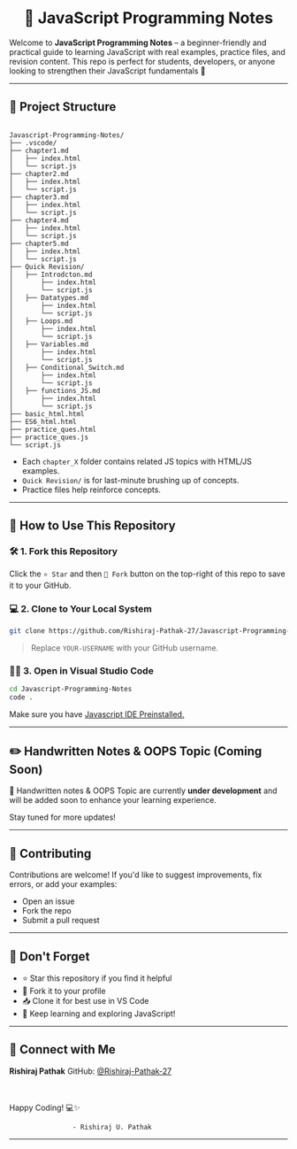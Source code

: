 <h1 align="center">📘 JavaScript Programming Notes</h1>

Welcome to **JavaScript Programming Notes** – a beginner-friendly and practical guide to learning JavaScript with real examples, practice files, and revision content. This repo is perfect for students, developers, or anyone looking to strengthen their JavaScript fundamentals 🚀

---



## 📂 Project Structure

```

Javascript-Programming-Notes/
├── .vscode/
├── chapter1.md
│   ├── index.html
│   └── script.js
├── chapter2.md
│   ├── index.html
│   └── script.js
├── chapter3.md
│   ├── index.html
│   └── script.js
├── chapter4.md
│   ├── index.html
│   └── script.js
├── chapter5.md
│   ├── index.html
│   └── script.js
├── Quick Revision/
│   ├── Introdcton.md
│       ├── index.html
│       └── script.js
│   ├── Datatypes.md
│       ├── index.html
│       └── script.js
│   ├── Loops.md
│       ├── index.html
│       └── script.js
│   ├── Variables.md
│       ├── index.html
│       └── script.js
│   ├── Conditional_Switch.md
│       ├── index.html
│       └── script.js
│   ├── functions_JS.md
│       ├── index.html
│       └── script.js
├── basic_html.html
├── ES6_html.html
├── practice_ques.html
├── practice_ques.js
└── script.js

````

- Each `chapter_X` folder contains related JS topics with HTML/JS examples.
- `Quick Revision/` is for last-minute brushing up of concepts.
- Practice files help reinforce concepts.

---

## 🚀 How to Use This Repository

### 🛠️ 1. Fork this Repository

Click the `⭐ Star` and then `🍴 Fork` button on the top-right of this repo to save it to your GitHub.

### 💻 2. Clone to Your Local System

```bash
git clone https://github.com/Rishiraj-Pathak-27/Javascript-Programming-Notes.git
````

> Replace `YOUR-USERNAME` with your GitHub username.

### 🧑‍💻 3. Open in Visual Studio Code

```bash
cd Javascript-Programming-Notes
code .
```

Make sure you have [Javascript IDE Preinstalled.](https://code.visualstudio.com/)

---

## ✏️ Handwritten Notes & OOPS Topic (Coming Soon)

📝 Handwritten notes & OOPS Topic are currently **under development** and will be added soon to enhance your learning experience.

Stay tuned for more updates!

---

## 🤝 Contributing

Contributions are welcome!
If you'd like to suggest improvements, fix errors, or add your examples:

* Open an issue
* Fork the repo
* Submit a pull request

---

## 📌 Don't Forget

* ⭐ Star this repository if you find it helpful
* 🍴 Fork it to your profile
* 📥 Clone it for best use in VS Code
* 🧠 Keep learning and exploring JavaScript!

---

## 📧 Connect with Me <br>

**Rishiraj Pathak**
GitHub: [@Rishiraj-Pathak-27](https://github.com/Rishiraj-Pathak-27) <br><br><br>



Happy Coding! 💻✨

           
                    - Rishiraj U. Pathak

---


